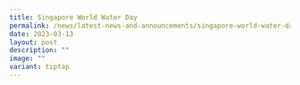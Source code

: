 ```yaml
---
title: Singapore World Water Day
permalink: /news/latest-news-and-announcements/singapore-world-water-day-2023/
date: 2023-03-13
layout: post
description: ""
image: ""
variant: tiptap
---
```

<p></p>